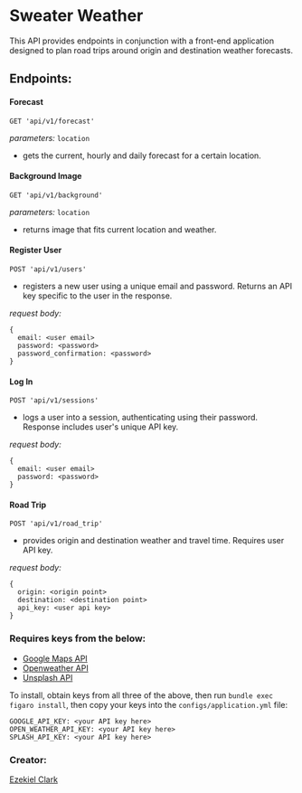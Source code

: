 # Sweater Weather

This API provides endpoints in conjunction with a front-end application designed to plan road trips around origin and destination weather forecasts.

## Endpoints:
#### Forecast
`GET 'api/v1/forecast'`

*parameters:* `location`

- gets the current, hourly and daily forecast for a certain location.

#### Background Image
`GET 'api/v1/background'`

*parameters:* `location`

- returns image that fits current location and weather.

#### Register User
`POST 'api/v1/users'`

- registers a new user using a unique email and password. Returns an API key specific to the user in the response.

*request body:*
```
{
  email: <user email>
  password: <password>
  password_confirmation: <password>
}
```

#### Log In
`POST 'api/v1/sessions'`

- logs a user into a session, authenticating using their password. Response includes user's unique API key.

*request body:*
```
{
  email: <user email>
  password: <password>
}
```

#### Road Trip
`POST 'api/v1/road_trip'`

- provides origin and destination weather and travel time. Requires user API key.

*request body:*
```
{
  origin: <origin point>
  destination: <destination point>
  api_key: <user api key>
}
```

### Requires keys from the below:
- [Google Maps API](https://developers.google.com/maps/documentation/javascript/get-api-key)
- [Openweather API](https://openweathermap.org/api/one-call-api)
- [Unsplash API](https://unsplash.com/developers)

To install, obtain keys from all three of the above, then run ```bundle exec figaro install```, then copy your keys into the ```configs/application.yml``` file:

```
GOOGLE_API_KEY: <your API key here>
OPEN_WEATHER_API_KEY: <your API key here>
SPLASH_API_KEY: <your API key here>
```

### Creator:
[Ezekiel Clark](https://github.com/Yetidancer/)
